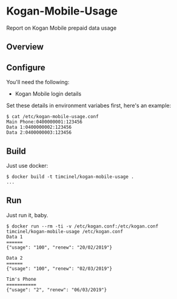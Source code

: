 # Kogan-Mobile-Usage

Report on Kogan Mobile prepaid data usage

## Overview


## Configure

You'll need the following:

* Kogan Mobile login details

Set these details in environment variabes first, here's an example:

```
$ cat /etc/kogan-mobile-usage.conf
Main Phone:0400000001:123456
Data 1:0400000002:123456
Data 2:0400000003:123456
```

## Build

Just use docker:

```
$ docker build -t timcinel/kogan-mobile-usage .
...
```

## Run

Just run it, baby.

```
$ docker run --rm -ti -v /etc/kogan.conf:/etc/kogan.conf timcinel/kogan-mobile-usage /etc/kogan.conf
Data 1
======
{"usage": "100", "renew": "20/02/2019"}

Data 2
======
{"usage": "100", "renew": "02/03/2019"}

Tim's Phone
===========
{"usage": "2", "renew": "06/03/2019"}
```
